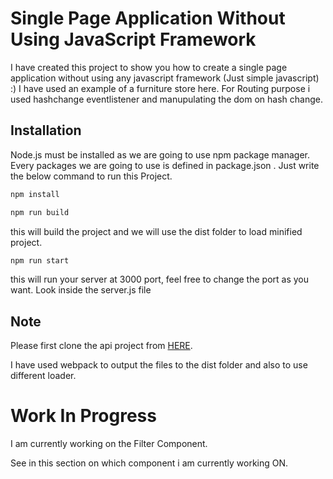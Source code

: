 # Single Page Application Without Using JavaScript Framework

I have created this project to show you how to create a single page application without using any javascript framework (Just simple javascript) :)
I have used an example of a furniture store here.
For Routing purpose i used hashchange eventlistener and manupulating the dom on hash change.

## Installation

Node.js must be installed as we are going to use npm package manager.
Every packages we are going to use is defined in package.json . Just write the below command to run this Project. 

```bash
npm install
```

```bash
npm run build
```
this will build the project and we will use the dist folder to load minified project.

```bash
npm run start
```
this will run your server at 3000 port, feel free to change the port as you want. Look inside the server.js file

## Note

Please first clone the api project from [HERE](https://github.com/Shashank1503/Furniture_API).

I have used webpack to output the files to the dist folder and also to use different loader.

# Work In Progress

I am currently working on the Filter Component.

See in this section on which component i am currently working ON.